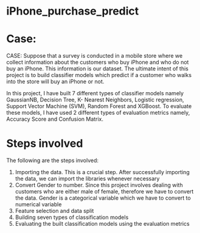 # iPhone_purchase_predict
# Case:
CASE:
Suppose that a survey is conducted in a mobile store where we collect information about the 
customers who buy iPhone and who do not buy an iPhone. This information is our dataset. The 
ultimate intent of this project is to build classifier models which predict if a customer who walks into 
the store will buy an iPhone or not.

In this project, I have built 7 different types of classifier models namely GaussianNB, Decision Tree, 
K- Nearest Neighbors, Logistic regression, Support Vector Machine (SVM), Random Forest and 
XGBoost. To evaluate these models, I have used 2 different types of evaluation metrics namely, 
Accuracy Score and Confusion Matrix.

# Steps involved
The following are the steps involved:
1. Importing the data. 
  This is a crucial step. After successfully importing the data, we can import the libraries
  whenever necessary
2. Convert Gender to number. 
  Since this project involves dealing with customers who are either male of female, therefore 
  we have to convert the data. Gender is a categorical variable which we have to convert to 
  numerical variable
3. Feature selection and data split
4. Building seven types of classification models
5. Evaluating the built classification models using the evaluation metrics

